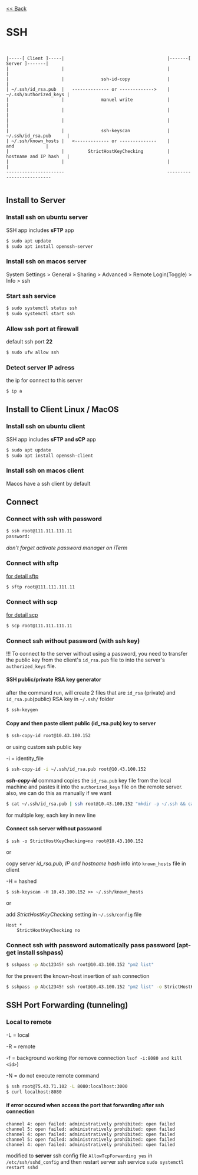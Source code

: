 [<< Back](README.md)

# SSH

```


|-----[ Client ]-----|                                       |-------[ Server ]-------|
|                    |                                       |                        |
|                    |              ssh-id-copy              |                        |
| ~/.ssh/id_rsa.pub  |   -------------- or ------------->    | ~/.ssh/authorized_keys |
|                    |              manuel write             |                        |
|                    |                                       |                        |
|                    |                                       |                        |
|                    |              ssh-keyscan              | ~/.ssh/id_rsa.pub      |
| ~/.ssh/known_hosts |   <------------- or --------------    |         and            |
|                    |         StrictHostKeyChecking         | hostname and IP hash   |
|                    |                                       |                        |
----------------------                                       --------------------------


```

## Install to Server
### Install ssh on ubuntu server
SSH app includes **sFTP** app

```bash
$ sudo apt update
$ sudo apt install openssh-server
```
### Install ssh on macos server
System Settings > General > Sharing > Advanced > Remote Login(Toggle) > Info > ssh 

### Start ssh service 
```bash
$ sudo systemctl status ssh
$ sudo systemctl start ssh
```
### Allow ssh port at firewall
default ssh port **22**
```bash
$ sudo ufw allow ssh
```
### Detect server IP adress
the ip for connect to this server

```bash
$ ip a
```

## Install to Client Linux / MacOS
### Install ssh on ubuntu client

SSH app includes **sFTP and sCP** app

```bash
$ sudo apt update
$ sudo apt install openssh-client
```
### Install ssh on macos client
Macos have a ssh client by default

## Connect 
### Connect with ssh with password
```bash
$ ssh root@111.111.111.11
password:
```

_don't forget activate password manager on iTerm_

### Connect with sftp 
[for detail sftp](file-transfer.md#transfer-with-sftp) 
```bash
$ sftp root@111.111.111.11
```
### Connect with scp 
[for detail scp](file-transfer.md#transfer-with-secure-cp-on-local-machine) 
```bash
$ scp root@111.111.111.11
```


### Connect ssh without password (with ssh key)

!!! To connect to the server without using a password, you need to transfer the public key from the client's ```id_rsa.pub``` file to into the server's ```authorized_keys``` file.

#### SSH public/private RSA key generator
after the command run, will create 2 files that are ```id_rsa``` (private) and ```id_rsa.pub```(public) RSA key in ```~/.ssh/``` folder

```bash
$ ssh-keygen
```

#### Copy and then paste client public (id_rsa.pub) key to server
```bash
$ ssh-copy-id root@10.43.100.152
```
or using custom ssh public key 

-i = identity_file

```bash
$ ssh-copy-id -i ~/.ssh/id_rsa.pub root@10.43.100.152
```
***ssh-copy-id*** command copies the ```id_rsa.pub``` key file from the local machine and pastes it into the ```authorized_keys``` file on the remote server. also, we can do this as manually if we want

```bash
$ cat ~/.ssh/id_rsa.pub | ssh root@10.43.100.152 "mkdir -p ~/.ssh && cat >> ~/.ssh/authorized_keys"
```
for multiple key, each key in new line 

#### Connect ssh server without password
```
$ ssh -o StrictHostKeyChecking=no root@10.43.100.152
```
or 

copy server _id_rsa.pub, IP and hostname hash_ info into ```known_hosts``` file in client

-H = hashed
```
$ ssh-keyscan -H 10.43.100.152 >> ~/.ssh/known_hosts
```
or 

add _StrictHostKeyChecking_ setting in ```~/.ssh/config``` file
```
Host *
    StrictHostKeyChecking no
```


### Connect ssh with password automatically pass password (apt-get install sshpass)
```bash
$ sshpass -p Abc12345! ssh root@10.43.100.152 "pm2 list"
```

for the prevent the known-host insertion of ssh connection

```bash 
$ sshpass -p Abc12345! ssh root@10.43.100.152 "pm2 list" -o StrictHostKeyChecking=no
```

## SSH Port Forwarding (tunneling)

### Local to remote 
-L = local

-R = remote

-f = background working (for remove connection ```lsof -i:8080 and kill <id>```)

-N = do not execute remote command

```bash
$ ssh root@75.43.71.102 -L 8080:localhost:3000
$ curl localhost:8080
```

#### if error occured when access the port that forwarding after ssh connection
```
channel 4: open failed: administratively prohibited: open failed
channel 5: open failed: administratively prohibited: open failed
channel 4: open failed: administratively prohibited: open failed
channel 5: open failed: administratively prohibited: open failed
channel 4: open failed: administratively prohibited: open failed
```

modified to **server** ssh config file ```AllowTcpForwarding yes``` in ```/etc/ssh/sshd_config``` and then restart server ssh service ```sudo systemctl restart sshd```




